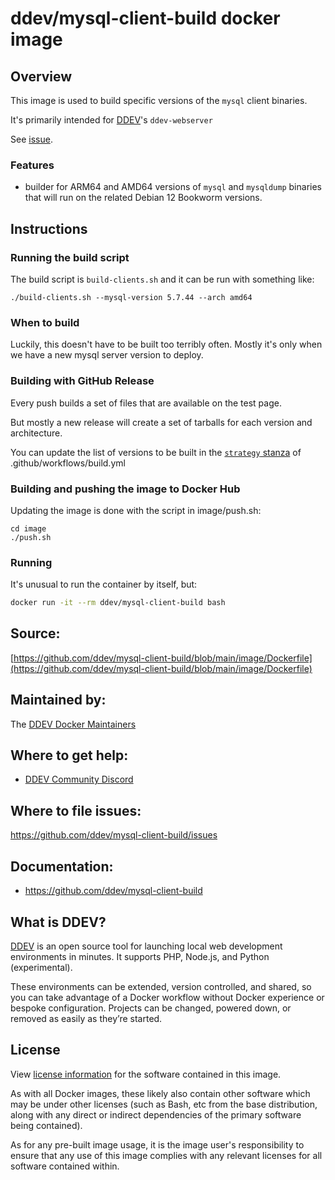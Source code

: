 # ddev/mysql-client-build docker image

## Overview

This image is used to build specific versions of the `mysql` client binaries.

It's primarily intended for [DDEV](https://github.com/ddev/ddev)'s `ddev-webserver`

See [issue](https://github.com/ddev/ddev/issues/6083).

### Features

* builder for ARM64 and AMD64 versions of `mysql` and `mysqldump` binaries that will run on the related Debian 12 Bookworm versions.

## Instructions

### Running the build script

The build script is `build-clients.sh` and it can be run with something like:

`./build-clients.sh --mysql-version 5.7.44 --arch amd64`

### When to build

Luckily, this doesn't have to be built too terribly often. Mostly it's only when we have a new mysql server version to deploy.

### Building with GitHub Release

Every push builds a set of files that are available on the test page.

But mostly a new release will create a set of tarballs for each version and architecture.

You can update the list of versions to be built in the [`strategy` stanza](https://github.com/ddev/mysql-client-build/blob/6f94f620dcb28607cc71fe78e6a25f70213f8293/.github/workflows/build.yml#L26-L29) of .github/workflows/build.yml


### Building and pushing the image to Docker Hub

Updating the image is done with the script in image/push.sh:

```
cd image
./push.sh
```

### Running

It's unusual to run the container by itself, but:

```bash
docker run -it --rm ddev/mysql-client-build bash
```

## Source:

[https://github.com/ddev/mysql-client-build/blob/main/image/Dockerfile](https://github.com/ddev/mysql-client-build/blob/main/image/Dockerfile)

## Maintained by:

The [DDEV Docker Maintainers](https://github.com/ddev)

## Where to get help:

* [DDEV Community Discord](https://discord.gg/5wjP76mBJD)

## Where to file issues:

https://github.com/ddev/mysql-client-build/issues

## Documentation:

* https://github.com/ddev/mysql-client-build

## What is DDEV?

[DDEV](https://github.com/ddev/ddev) is an open source tool for launching local web development environments in minutes. It supports PHP, Node.js, and Python (experimental).

These environments can be extended, version controlled, and shared, so you can take advantage of a Docker workflow without Docker experience or bespoke configuration. Projects can be changed, powered down, or removed as easily as they’re started.

## License

View [license information](https://github.com/ddev/mysql-client-build/blob/main/LICENSE) for the software contained in this image.

As with all Docker images, these likely also contain other software which may be under other licenses (such as Bash, etc from the base distribution, along with any direct or indirect dependencies of the primary software being contained).

As for any pre-built image usage, it is the image user's responsibility to ensure that any use of this image complies with any relevant licenses for all software contained within.

